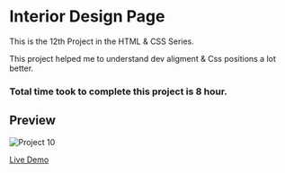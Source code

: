 # Interior Design Page

This is the 12th Project in the HTML & CSS Series.

This project helped me to understand dev aligment & Css positions a lot better.

### Total time took to complete this project is 8 hour.

## Preview

![Project 10](./p12.png)


[Live Demo](https://business-femas.netlify.app/)
